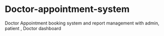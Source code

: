 # Doctor-appointment-system
Doctor Appointment booking system and report management with admin, patient , Doctor dashboard
